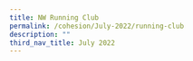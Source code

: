 ```yaml
---
title: NW Running Club
permalink: /cohesion/July-2022/running-club
description: ""
third_nav_title: July 2022
---
```

